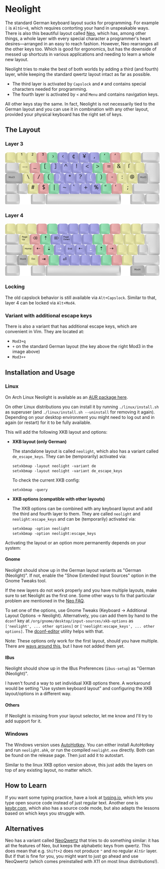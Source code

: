 # Neolight
The standard German keyboard layout sucks for programming.
For example `[` is `AltGr+8`, which requires contorting your hand in unspeakable ways.
There is also this beautiful layout called [Neo], which has, among other things, a whole layer with every special character a programmer's heart desires—arranged in an easy to reach fashion.
However, Neo rearranges all the other keys too.
Which is good for ergonomics, but has the downside of messed up shortcuts in various applications and needing to learn a whole new layout.

Neolight tries to make the best of both worlds by adding a third (and fourth) layer, while keeping the standard qwertz layout intact as far as possible.
* The third layer is activated by `Capslock` and `#` and contains special characters needed for programming.
* The fourth layer is activated by `<` and `Menu` and contains navigation keys.

All other keys stay the same. In fact, Neolight is not necessarily tied to the German layout and you can use it in combination with any other layout, provided your physical keyboard has the right set of keys.

[Neo]: https://www.neo-layout.org/


## The Layout
### Layer 3
<img src="images/layer3.png?raw=true" width="600px">

### Layer 4
<img src="images/layer4.png?raw=true" width="600px">

### Locking
The old capslock behavior is still available via `Alt+Capslock`.
Similar to that, layer 4 can be locked via `Alt+Mod4`.

### Variant with additional escape keys
There is also a variant that has additional escape keys, which are convenient in Vim.
They are located at:
* `Mod3+q`
* `+` on the standard German layout (the key above the right Mod3 in the image above)
* `Mod3++`


## Installation and Usage
### Linux

On Arch Linux Neolight is available as an [AUR package here][AUR].

On other Linux distributions you can install it by running `./linux/install.sh` as superuser (and `./linux/install.sh --uninstall` for removing it again). Depending on your desktop environment you might need to log out and in again (or restart) for it to be fully available.

This will add the following XKB layout and options:

[AUR]: https://aur.archlinux.org/packages/neolight

* **XKB layout (only German)**

    The standalone layout is called `neolight`, which also has a variant called `de_escape_keys`. They can be (temporarily) activated via:
    ```
    setxkbmap -layout neolight -variant de
    setxkbmap -layout neolight -variant de_escape_keys
    ```

    To check the current XKB config:
    ```
    setxkbmap -query
    ```

* **XKB options (compatible with other layouts)**

    The XKB options can be combined with any keyboard layout and add the third and fourth layer to them. They are called `neolight` and `neolight:escape_keys` and can be (temporarily) activated via:

    ```
    setxkbmap -option neolight
    setxkbmap -option neolight:escape_keys
    ```


Activating the layout or an option more permanently depends on your system:

#### Gnome
Neolight should show up in the German layout variants as "German (Neolight)".
If not, enable the "Show Extended Input Sources" option in the Gnome Tweaks tool.

If the new layers do not work properly and you have multiple layouts, make sure to set Neolight as the first one. Some other ways to fix that particular problem are mentioned in the [Neo FAQ].

To set one of the options, use Gnome Tweaks (Keyboard -> Additional Layout Options -> Neolight).
Alternatively, you can add them by hand to the `dconf` key at `/org/gnome/desktop/input-sources/xkb-options` as `['neolight', ... other options]` or `['neolight:escape_keys', ... other options]`.
The [dconf-editor] utility helps with that.

Note: These options only work for the first layout, should you have multiple. There are [ways around this][groups-issue], but I have not added them yet.

[Neo FAQ]: https://neo-layout.org/Probleme/FAQ/#die-vierte-ebene-funktioniert-nicht-wenn-neo-als-zweitlayout-eingestellt-ist
[dconf-editor]: https://man.archlinux.org/man/dconf-editor.1
[groups-issue]: https://github.com/xkbcommon/libxkbcommon/issues/97#issuecomment-500115821

#### IBus
Neolight should show up in the IBus Preferences (`ibus-setup`) as "German (Neolight)".

I haven't found a way to set individual XKB options there. A workaround would be setting "Use system keyboard layout" and configuring the XKB layout/options in a different way.

#### Others
If Neolight is missing from your layout selector, let me know and I'll try to add support for it.


### Windows
The Windows version uses [AutoHotkey]. You can either install AutoHotkey and run `neolight.ahk`, or run the compiled `neolight.exe` directly.
Both can be found on the release page.
Then just add it to autostart.

Similar to the linux XKB option version above, this just adds the layers on top of any existing layout, no matter which.

[AutoHotkey]: https://www.autohotkey.com/

## How to Learn
If you want some typing practice, have a look at [typing.io], which lets you type open source code instead of just regular text.
Another one is [keybr.com], which also has a source code mode, but also adapts the lessons based on which keys you struggle with.

[typing.io]: http://typing.io/lessons
[keybr.com]: https://www.keybr.com

## Alternatives
Neo has a variant called [NeoQwertz] that tries to do something similar: it has all the features of Neo, but keeps the alphabetic keys from qwertz.
This does mean that e.g. `Shift+2` does not produce `"` and no regular `AltGr` layer.
But if that is fine for you, you might want to just go ahead and use NeoQwertz (which comes preinstalled with X11 on most linux distributions!).

[NeoQwertz]: https://www.neo-layout.org/Layouts/neoqwertz/

